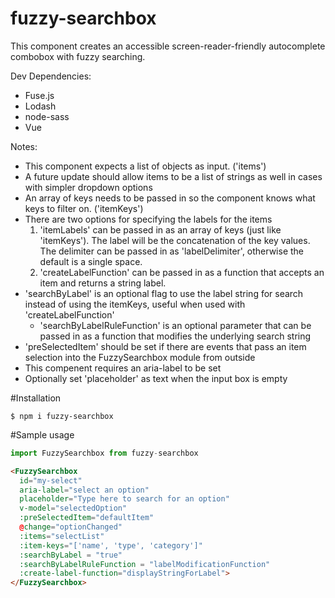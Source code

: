 # fuzzy-searchbox

This component creates an accessible screen-reader-friendly autocomplete combobox with fuzzy searching.

Dev Dependencies:
  - Fuse.js
  - Lodash
  - node-sass
  - Vue

Notes:
  - This component expects a list of objects as input. ('items')
  - A future update should allow items to be a list of strings as well in cases with simpler dropdown options
  - An array of keys needs to be passed in so the component knows what keys to filter on. ('itemKeys')
  - There are two options for specifying the labels for the items
    1) 'itemLabels' can be passed in as an array of keys (just like 'itemKeys'). The label will be the concatenation of the key values. The delimiter can be passed in as 'labelDelimiter', otherwise the default is a single space.
    2) 'createLabelFunction' can be passed in as a function that accepts an item and returns a string label.
  - 'searchByLabel' is an optional flag to use the label string for search instead of using the itemKeys, useful when used with 'createLabelFunction'
    - 'searchByLabelRuleFunction' is an optional parameter that can be passed in as a function that modifies the underlying search string
  - 'preSelectedItem' should be set if there are events that pass an item selection into the FuzzySearchbox module from outside
  - This compenent requires an aria-label to be set
  - Optionally set 'placeholder' as text when the input box is empty

#Installation
```
$ npm i fuzzy-searchbox
```

#Sample usage

```javascript
import FuzzySearchbox from fuzzy-searchbox
```

```html
<FuzzySearchbox
  id="my-select"
  aria-label="select an option"
  placeholder="Type here to search for an option"
  v-model="selectedOption"
  :preSelectedItem="defaultItem"
  @change="optionChanged"
  :items="selectList"
  :item-keys="['name', 'type', 'category']"
  :searchByLabel = "true"
  :searchByLabelRuleFunction = "labelModificationFunction"
  :create-label-function="displayStringForLabel">
</FuzzySearchbox>
```